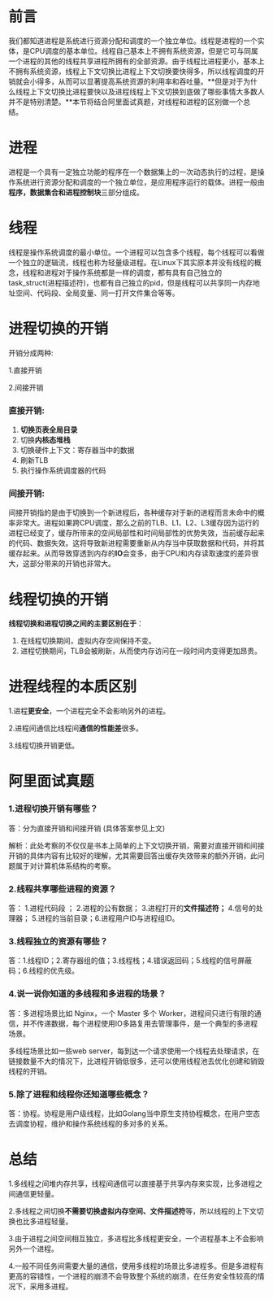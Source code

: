 # 前言

我们都知道进程是系统进行资源分配和调度的一个独立单位。线程是进程的一个实体，是CPU调度的基本单位。线程自己基本上不拥有系统资源，但是它可与同属一个进程的其他的线程共享进程所拥有的全部资源。由于线程比进程更小，基本上不拥有系统资源，线程上下文切换比进程上下文切换要快得多，所以线程调度的开销就会小得多，从而可以显著提高系统资源的利用率和吞吐量。**但是对于为什么线程上下文切换比进程要快以及进程线程上下文切换到底做了哪些事情大多数人并不是特别清楚。**本节将结合阿里面试真题，对线程和进程的区别做一个总结。

# 进程

进程是一个具有一定独立功能的程序在一个数据集上的一次动态执行的过程，是操作系统进行资源分配和调度的一个独立单位，是应用程序运行的载体。进程一般由**程序，数据集合和进程控制块**三部分组成。

# 线程

线程是操作系统调度的最小单位。一个进程可以包含多个线程，每个线程可以看做一个独立的逻辑流，线程也称为轻量级进程。在Linux下其实原本并没有线程的概念，线程和进程对于操作系统都是一样的调度，都有具有自己独立的task_struct(进程描述符)，也都有自己独立的pid，但是线程可以共享同一内存地址空间、代码段、全局变量、同一打开文件集合等等。

# 进程切换的开销

开销分成两种:

1.直接开销

2.间接开销

### 直接开销: 

1. **切换页表全局目录**
2. 切换**内核态堆栈**
3. 切换硬件上下文：寄存器当中的数据
4. 刷新TLB
5. 执行操作系统调度器的代码

### **间接开销:**

间接开销指的是由于切换到一个新进程后，各种缓存对于新的进程而言未命中的概率非常大。进程如果跨CPU调度，那么之前的TLB、L1、L2、L3缓存因为运行的进程已经变了，缓存所带来的空间局部性和时间局部性的优势失效，当前缓存起来的代码、数据失效。这将导致新进程需要重新从内存当中获取数据和代码，并将其缓存起来。从而导致穿透到内存的**IO**会变多，由于CPU和内存读取速度的差异很大，这部分带来的开销也非常大。

####  

# 线程切换的开销

**线程切换和进程切换之间的主要区别在于**：

1. 在线程切换期间，虚拟内存空间保持不变。
2. 进程切换期间，TLB会被刷新，从而使内存访问在一段时间内变得更加昂贵。

####  

# 进程线程的本质区别

1.进程**更安全**，一个进程完全不会影响另外的进程。

2.进程间通信比线程间**通信的性能差**很多。

3.线程切换开销更低。

####  

# 阿里面试真题

### 1.进程切换开销有哪些？

答：分为直接开销和间接开销 (具体答案参见上文)

解析：此处考察的不仅仅是书本上简单的上下文切换开销，需要对直接开销和间接开销的具体内容有比较好的理解，尤其需要回答出缓存失效带来的额外开销，此问题属于对计算机体系结构的考察。

### 2.线程共享哪些进程的资源？

答： 1.进程代码段 ； 2.进程的公有数据； 3.进程打开的**文件描述符；** 4.信号的处理器； 5.进程的当前目录；6.进程用户ID与进程组ID。

### 3.线程独立的资源有哪些？

答：1.线程ID；2.寄存器组的值；3.线程栈；4.错误返回码；5.线程的信号屏蔽码；6.线程的优先级。

### 4.说一说你知道的多线程和多进程的场景？

答：多进程场景比如 Nginx，一个 Master 多个 Worker，进程间只进行有限的通信，并不传递数据，每个进程使用IO多路复用去管理事件，是一个典型的多进程场景。

多线程场景比如一些web server，每到达一个请求使用一个线程去处理请求，在链接数量不大的情况下，比进程开销低很多，还可以使用线程池去优化创建和销毁线程的开销。

### 5.除了进程和线程你还知道哪些概念？

答：协程。协程是用户级线程，比如Golang当中原生支持协程概念，在用户空态去调度协程，维护和操作系统线程的多对多的关系。

# 总结

1.多线程之间堆内存共享，线程间通信可以直接基于共享内存来实现，比多进程之间通信更轻量。

2.多线程之间切换**不需要切换虚拟内存空间、文件描述符**等，所以线程的上下文切换也比多进程轻量。

3.由于进程之间空间相互独立，多进程比多线程更安全，一个进程基本上不会影响另外一个进程。

4.一般不同任务间需要大量的通信，使用多线程的场景比多进程多。但是多进程有更高的容错性，一个进程的崩溃不会导致整个系统的崩溃，在任务安全性较高的情况下，采用多进程。